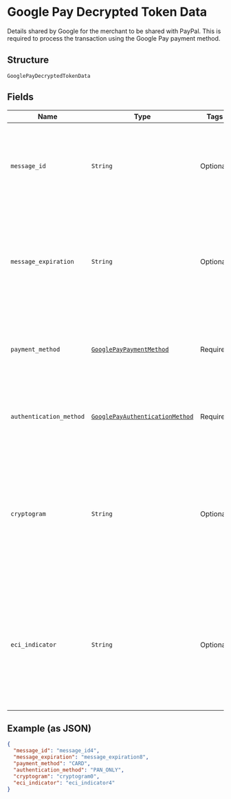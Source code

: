 
# Google Pay Decrypted Token Data

Details shared by Google for the merchant to be shared with PayPal. This is required to process the transaction using the Google Pay payment method.

## Structure

`GooglePayDecryptedTokenData`

## Fields

| Name | Type | Tags | Description |
|  --- | --- | --- | --- |
| `message_id` | `String` | Optional | A unique ID that identifies the message in case it needs to be revoked or located at a later time.<br><br>**Constraints**: *Minimum Length*: `1`, *Maximum Length*: `250`, *Pattern*: `^.*$` |
| `message_expiration` | `String` | Optional | Date and time at which the message expires as UTC milliseconds since epoch. Integrators should reject any message that's expired.<br><br>**Constraints**: *Minimum Length*: `13`, *Maximum Length*: `13`, *Pattern*: `\d{13}` |
| `payment_method` | [`GooglePayPaymentMethod`](../../doc/models/google-pay-payment-method.md) | Required | The type of the payment credential. Currently, only CARD is supported.<br><br>**Constraints**: *Minimum Length*: `4`, *Maximum Length*: `4` |
| `authentication_method` | [`GooglePayAuthenticationMethod`](../../doc/models/google-pay-authentication-method.md) | Required | Authentication Method which is used for the card transaction.<br><br>**Constraints**: *Minimum Length*: `1`, *Maximum Length*: `50` |
| `cryptogram` | `String` | Optional | Base-64 cryptographic identifier used by card schemes to validate the token verification result. This is a conditionally required field if authentication_method is CRYPTOGRAM_3DS.<br><br>**Constraints**: *Minimum Length*: `1`, *Maximum Length*: `2000` |
| `eci_indicator` | `String` | Optional | Electronic Commerce Indicator may not always be present. It is only returned for tokens on the Visa card network. This value is passed through in the payment authorization request.<br><br>**Constraints**: *Minimum Length*: `1`, *Maximum Length*: `256`, *Pattern*: `^.*$` |

## Example (as JSON)

```json
{
  "message_id": "message_id4",
  "message_expiration": "message_expiration8",
  "payment_method": "CARD",
  "authentication_method": "PAN_ONLY",
  "cryptogram": "cryptogram0",
  "eci_indicator": "eci_indicator4"
}
```

